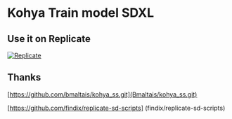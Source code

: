 # Kohya Train model SDXL

## Use it on Replicate

[![Replicate](https://replicate.com/alexgenovese/train-sdxl-kohya/badge)](https://replicate.com/alexgenovese/train-sdxl-kohya)

## Thanks

[https://github.com/bmaltais/kohya_ss.git](Bmaltais/kohya_ss.git)

[https://github.com/findix/replicate-sd-scripts] (findix/replicate-sd-scripts)
